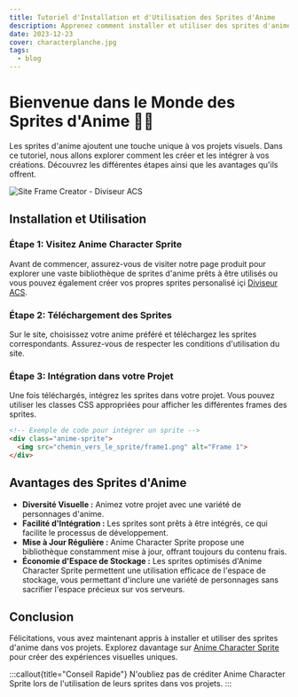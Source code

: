 ```yaml
---
title: Tutoriel d'Installation et d'Utilisation des Sprites d'Anime
description: Apprenez comment installer et utiliser des sprites d'anime, découvrez leurs avantages.
date: 2023-12-23
cover: characterplanche.jpg
tags:
  - blog
---
```


# Bienvenue dans le Monde des Sprites d'Anime 👋🏻

Les sprites d'anime ajoutent une touche unique à vos projets visuels. Dans ce tutoriel, nous allons explorer comment les créer et les intégrer à vos créations. Découvrez les différentes étapes ainsi que les avantages qu'ils offrent.

![Site Frame Creator - Diviseur ACS](/images/blog/framecreator.PNG)

## Installation et Utilisation

### Étape 1: Visitez Anime Character Sprite

Avant de commencer, assurez-vous de visiter notre page produit pour explorer une vaste bibliothèque de sprites d'anime prêts à être utilisés ou vous pouvez également créer vos propres sprites personalisé içi [Diviseur ACS](https://remacle-antoine.be/icones/diviseur%20ACS.html). 

### Étape 2: Téléchargement des Sprites

Sur le site, choisissez votre anime préféré et téléchargez les sprites correspondants. Assurez-vous de respecter les conditions d'utilisation du site.

### Étape 3: Intégration dans votre Projet

Une fois téléchargés, intégrez les sprites dans votre projet. Vous pouvez utiliser les classes CSS appropriées pour afficher les différentes frames des sprites.

```html
<!-- Exemple de code pour intégrer un sprite -->
<div class="anime-sprite">
  <img src="chemin_vers_le_sprite/frame1.png" alt="Frame 1">
</div>
```
## Avantages des Sprites d'Anime

- **Diversité Visuelle :** Animez votre projet avec une variété de personnages d'anime.
- **Facilité d'Intégration :** Les sprites sont prêts à être intégrés, ce qui facilite le processus de développement.
- **Mise à Jour Régulière :** Anime Character Sprite propose une bibliothèque constamment mise à jour, offrant toujours du contenu frais.
- **Économie d'Espace de Stockage :** Les sprites optimisés d'Anime Character Sprite permettent une utilisation efficace de l'espace de stockage, vous permettant d'inclure une variété de personnages sans sacrifier l'espace précieux sur vos serveurs.

## Conclusion

Félicitations, vous avez maintenant appris à installer et utiliser des sprites d'anime dans vos projets. Explorez davantage sur [Anime Character Sprite](https://startup-acs.vercel.app/) pour créer des expériences visuelles uniques.

:::callout{title="Conseil Rapide"}
N'oubliez pas de créditer Anime Character Sprite lors de l'utilisation de leurs sprites dans vos projets.
:::
